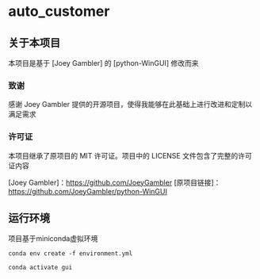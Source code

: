 # auto_customer

## 关于本项目

本项目是基于 [Joey Gambler] 的 [python-WinGUI] 修改而来

### 致谢

感谢 Joey Gambler 提供的开源项目，使得我能够在此基础上进行改进和定制以满足需求

### 许可证

本项目继承了原项目的 MIT 许可证。项目中的 LICENSE 文件包含了完整的许可证内容

[Joey Gambler]：https://github.com/JoeyGambler
[原项目链接]：https://github.com/JoeyGambler/python-WinGUI

## 运行环境

项目基于miniconda虚拟环境

``` conda copy
conda env create -f environment.yml

conda activate gui
```